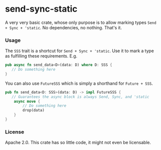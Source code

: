 
# send-sync-static

A very very basic crate, whose only purpose is to allow marking types `Send + Sync + 'static`. No dependencies, no nothing. That's it.

### Usage

The `SSS` trait is a shortcut for `Send + Sync + 'static`. Use it to mark a type as fulfilling these requirements. E.g.

```rust
pub async fn send_data<D>(data: D) where D: SSS {
   // Do something here
}
```

You can also use `FutureSSS` which is simply a shorthand for `Future + SSS`.

```rust
pub fn send_data<D: SSS>(data: D) -> impl FutureSSS {
   // Guarantees the async block is always Send, Sync, and 'static
    async move { 
        // Do something here
        drop(data)
    }
}
```

### License

Apache 2.0. This crate has so little code, it might not even be licensable.
